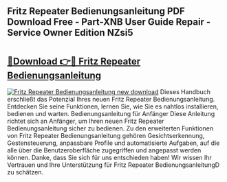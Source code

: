 ## Fritz Repeater Bedienungsanleitung PDF Download Free - Part-XNB User Guide Repair - Service Owner Edition NZsi5

# <h2><a href="http://df0mqe.blite.top/?on=Fritz+Repeater+Bedienungsanleitung">🔗Download 👉🔴 Fritz Repeater Bedienungsanleitung</a></h2>

[![Fritz Repeater Bedienungsanleitung new download](https://i.imgur.com/lujVjoI.png)](http://df0mqe.blite.top/?on=Fritz+Repeater+Bedienungsanleitung)
Dieses Handbuch erschließt das Potenzial Ihres neuen Fritz Repeater Bedienungsanleitung. Entdecken Sie seine Funktionen, lernen Sie, wie Sie es nahtlos installieren, bedienen und warten. Bedienungsanleitung für Anfänger Diese Anleitung richtet sich an Anfänger, um Ihren neuen Fritz Repeater Bedienungsanleitung sicher zu bedienen. Zu den erweiterten Funktionen von Fritz Repeater Bedienungsanleitung gehören Gesichtserkennung, Gestensteuerung, anpassbare Profile und automatisierte Aufgaben, auf die alle über die Benutzeroberfläche zugegriffen und angepasst werden können. Danke, dass Sie sich für uns entschieden haben! Wir wissen Ihr Vertrauen und Ihre Unterstützung für Fritz Repeater BedienungsanleitungD zu schätzen.
